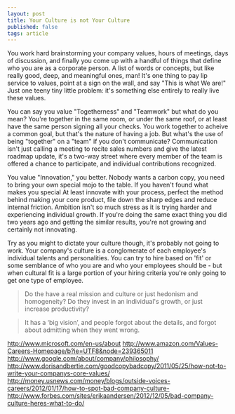 ```yaml
---
layout: post
title: Your Culture is not Your Culture
published: false
tags: article
---
```


You work hard brainstorming your company values, hours of meetings, days of
discussion, and finally you come up with a handful of things that define who
you are as a corporate person. A list of words or concepts, but like really
good, deep, and meaningful ones, man! It's one thing to pay lip service to
values, point at a sign on the wall, and say "This is what We are!" Just one
teeny tiny little problem: it's something else entirely to really live these
values.

You can say you value "Togetherness" and "Teamwork" but what do you mean?
You're together in the same room, or under the same roof, or at least have the
same person signing all your checks. You work together to acheive a common
goal, but that's the nature of having a job. But what's the use of being "together"
on a "team" if you don't communicate? Communication isn't just calling a meeting
to recite sales numbers and give the latest roadmap update, it's a two-way
street where every member of the team is offered a chance to participate, and
individual contributions recognized.

You value "Innovation," you better. Nobody wants a carbon copy, you need to bring
your own special mojo to the table. If you haven't found what makes you special
At least innovate with your process, perfect the method behind making your core
product, file down the sharp edges and reduce internal friction. Ambition isn't
so much stress as it is trying harder and experiencing individual growth. If
you're doing the same exact thing you did two years ago and getting the similar
results, you're not growing and certainly not innovating.

Try as you might to dictate your culture though, it's probably not going to
work. Your company's culture is a conglomerate of each employee's individual
talents and personalities. You can try to hire based on 'fit' or some semblance
of who you are and who your employees should be - but when cultural fit is a
large portion of your hiring criteria you're only going to get one type of employee.

> Do the have a real mission and culture or just hedonism and homogeneity? Do
> they invest in an individual's growth, or just increase productivity?



> It has a ‘big vision’, and people forgot about the details, and forgot about admitting when they went wrong.




http://www.microsoft.com/en-us/about
http://www.amazon.com/Values-Careers-Homepage/b?ie=UTF8&node=239365011
http://www.google.com/about/company/philosophy/
http://www.dorisandbertie.com/goodcopybadcopy/2011/05/25/how-not-to-write-your-companys-core-values/
http://money.usnews.com/money/blogs/outside-voices-careers/2012/01/17/how-to-spot-bad-company-culture-
http://www.forbes.com/sites/erikaandersen/2012/12/05/bad-company-culture-heres-what-to-do/
